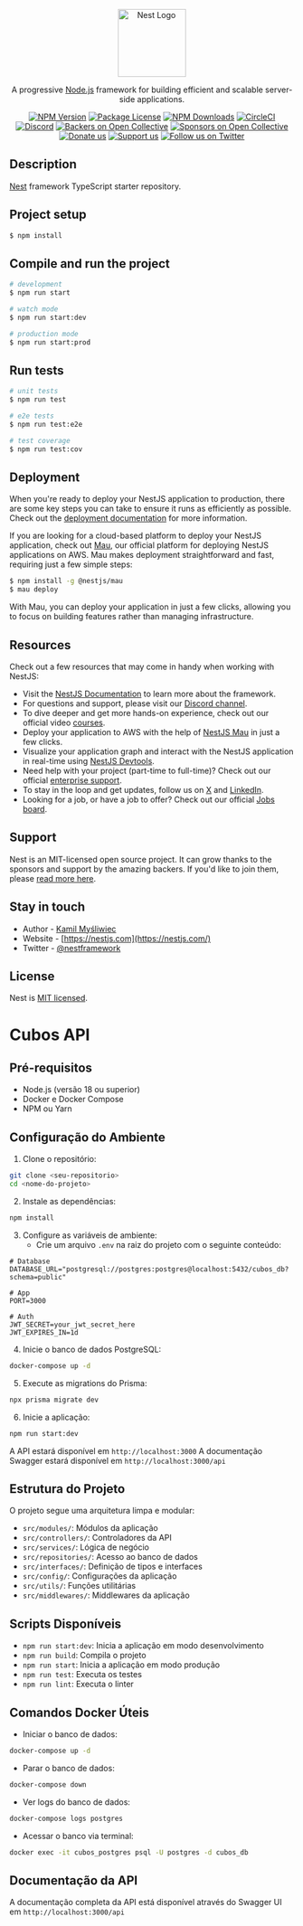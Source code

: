 <p align="center">
  <a href="http://nestjs.com/" target="blank"><img src="https://nestjs.com/img/logo-small.svg" width="120" alt="Nest Logo" /></a>
</p>

[circleci-image]: https://img.shields.io/circleci/build/github/nestjs/nest/master?token=abc123def456
[circleci-url]: https://circleci.com/gh/nestjs/nest

  <p align="center">A progressive <a href="http://nodejs.org" target="_blank">Node.js</a> framework for building efficient and scalable server-side applications.</p>
    <p align="center">
<a href="https://www.npmjs.com/~nestjscore" target="_blank"><img src="https://img.shields.io/npm/v/@nestjs/core.svg" alt="NPM Version" /></a>
<a href="https://www.npmjs.com/~nestjscore" target="_blank"><img src="https://img.shields.io/npm/l/@nestjs/core.svg" alt="Package License" /></a>
<a href="https://www.npmjs.com/~nestjscore" target="_blank"><img src="https://img.shields.io/npm/dm/@nestjs/common.svg" alt="NPM Downloads" /></a>
<a href="https://circleci.com/gh/nestjs/nest" target="_blank"><img src="https://img.shields.io/circleci/build/github/nestjs/nest/master" alt="CircleCI" /></a>
<a href="https://discord.gg/G7Qnnhy" target="_blank"><img src="https://img.shields.io/badge/discord-online-brightgreen.svg" alt="Discord"/></a>
<a href="https://opencollective.com/nest#backer" target="_blank"><img src="https://opencollective.com/nest/backers/badge.svg" alt="Backers on Open Collective" /></a>
<a href="https://opencollective.com/nest#sponsor" target="_blank"><img src="https://opencollective.com/nest/sponsors/badge.svg" alt="Sponsors on Open Collective" /></a>
  <a href="https://paypal.me/kamilmysliwiec" target="_blank"><img src="https://img.shields.io/badge/Donate-PayPal-ff3f59.svg" alt="Donate us"/></a>
    <a href="https://opencollective.com/nest#sponsor"  target="_blank"><img src="https://img.shields.io/badge/Support%20us-Open%20Collective-41B883.svg" alt="Support us"></a>
  <a href="https://twitter.com/nestframework" target="_blank"><img src="https://img.shields.io/twitter/follow/nestframework.svg?style=social&label=Follow" alt="Follow us on Twitter"></a>
</p>
  <!--[![Backers on Open Collective](https://opencollective.com/nest/backers/badge.svg)](https://opencollective.com/nest#backer)
  [![Sponsors on Open Collective](https://opencollective.com/nest/sponsors/badge.svg)](https://opencollective.com/nest#sponsor)-->

## Description

[Nest](https://github.com/nestjs/nest) framework TypeScript starter repository.

## Project setup

```bash
$ npm install
```

## Compile and run the project

```bash
# development
$ npm run start

# watch mode
$ npm run start:dev

# production mode
$ npm run start:prod
```

## Run tests

```bash
# unit tests
$ npm run test

# e2e tests
$ npm run test:e2e

# test coverage
$ npm run test:cov
```

## Deployment

When you're ready to deploy your NestJS application to production, there are some key steps you can take to ensure it runs as efficiently as possible. Check out the [deployment documentation](https://docs.nestjs.com/deployment) for more information.

If you are looking for a cloud-based platform to deploy your NestJS application, check out [Mau](https://mau.nestjs.com), our official platform for deploying NestJS applications on AWS. Mau makes deployment straightforward and fast, requiring just a few simple steps:

```bash
$ npm install -g @nestjs/mau
$ mau deploy
```

With Mau, you can deploy your application in just a few clicks, allowing you to focus on building features rather than managing infrastructure.

## Resources

Check out a few resources that may come in handy when working with NestJS:

- Visit the [NestJS Documentation](https://docs.nestjs.com) to learn more about the framework.
- For questions and support, please visit our [Discord channel](https://discord.gg/G7Qnnhy).
- To dive deeper and get more hands-on experience, check out our official video [courses](https://courses.nestjs.com/).
- Deploy your application to AWS with the help of [NestJS Mau](https://mau.nestjs.com) in just a few clicks.
- Visualize your application graph and interact with the NestJS application in real-time using [NestJS Devtools](https://devtools.nestjs.com).
- Need help with your project (part-time to full-time)? Check out our official [enterprise support](https://enterprise.nestjs.com).
- To stay in the loop and get updates, follow us on [X](https://x.com/nestframework) and [LinkedIn](https://linkedin.com/company/nestjs).
- Looking for a job, or have a job to offer? Check out our official [Jobs board](https://jobs.nestjs.com).

## Support

Nest is an MIT-licensed open source project. It can grow thanks to the sponsors and support by the amazing backers. If you'd like to join them, please [read more here](https://docs.nestjs.com/support).

## Stay in touch

- Author - [Kamil Myśliwiec](https://twitter.com/kammysliwiec)
- Website - [https://nestjs.com](https://nestjs.com/)
- Twitter - [@nestframework](https://twitter.com/nestframework)

## License

Nest is [MIT licensed](https://github.com/nestjs/nest/blob/master/LICENSE).

# Cubos API

## Pré-requisitos

- Node.js (versão 18 ou superior)
- Docker e Docker Compose
- NPM ou Yarn

## Configuração do Ambiente

1. Clone o repositório:
```bash
git clone <seu-repositorio>
cd <nome-do-projeto>
```

2. Instale as dependências:
```bash
npm install
```

3. Configure as variáveis de ambiente:
   - Crie um arquivo `.env` na raiz do projeto com o seguinte conteúdo:
```env
# Database
DATABASE_URL="postgresql://postgres:postgres@localhost:5432/cubos_db?schema=public"

# App
PORT=3000

# Auth
JWT_SECRET=your_jwt_secret_here
JWT_EXPIRES_IN=1d
```

4. Inicie o banco de dados PostgreSQL:
```bash
docker-compose up -d
```

5. Execute as migrations do Prisma:
```bash
npx prisma migrate dev
```

6. Inicie a aplicação:
```bash
npm run start:dev
```

A API estará disponível em `http://localhost:3000`
A documentação Swagger estará disponível em `http://localhost:3000/api`

## Estrutura do Projeto

O projeto segue uma arquitetura limpa e modular:

- `src/modules/`: Módulos da aplicação
- `src/controllers/`: Controladores da API
- `src/services/`: Lógica de negócio
- `src/repositories/`: Acesso ao banco de dados
- `src/interfaces/`: Definição de tipos e interfaces
- `src/config/`: Configurações da aplicação
- `src/utils/`: Funções utilitárias
- `src/middlewares/`: Middlewares da aplicação

## Scripts Disponíveis

- `npm run start:dev`: Inicia a aplicação em modo desenvolvimento
- `npm run build`: Compila o projeto
- `npm run start`: Inicia a aplicação em modo produção
- `npm run test`: Executa os testes
- `npm run lint`: Executa o linter

## Comandos Docker Úteis

- Iniciar o banco de dados:
```bash
docker-compose up -d
```

- Parar o banco de dados:
```bash
docker-compose down
```

- Ver logs do banco de dados:
```bash
docker-compose logs postgres
```

- Acessar o banco via terminal:
```bash
docker exec -it cubos_postgres psql -U postgres -d cubos_db
```

## Documentação da API

A documentação completa da API está disponível através do Swagger UI em `http://localhost:3000/api`
